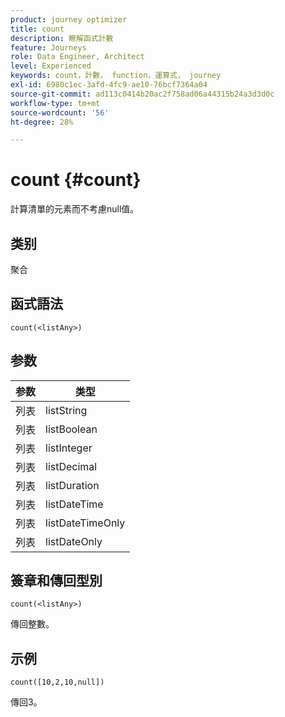 ```yaml
---
product: journey optimizer
title: count
description: 瞭解函式計數
feature: Journeys
role: Data Engineer, Architect
level: Experienced
keywords: count，計數， function，運算式， journey
exl-id: 6980c1ec-3afd-4fc9-ae10-76bcf7364a04
source-git-commit: ad113c0414b20ac2f758ad06a44315b24a3d3d0c
workflow-type: tm+mt
source-wordcount: '56'
ht-degree: 28%

---
```


# count {#count}

計算清單的元素而不考慮null值。

## 类别

聚合

## 函式語法

`count(<listAny>)`

## 参数

| 参数 | 类型 |
|-----------|------------------|
| 列表 | listString |
| 列表 | listBoolean |
| 列表 | listInteger |
| 列表 | listDecimal |
| 列表 | listDuration |
| 列表 | listDateTime |
| 列表 | listDateTimeOnly |
| 列表 | listDateOnly |

## 簽章和傳回型別

`count(<listAny>)`

傳回整數。

## 示例

`count([10,2,10,null])`

傳回3。
